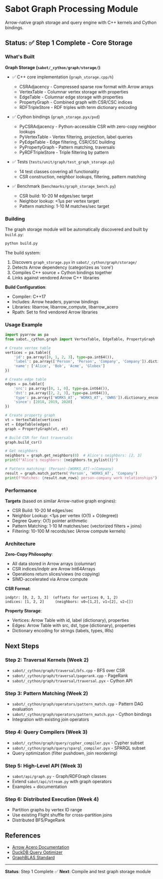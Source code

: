 # Sabot Graph Processing Module

Arrow-native graph storage and query engine with C++ kernels and Cython bindings.

## Status: ✅ Step 1 Complete - Core Storage

### What's Built

**Graph Storage (`sabot/_cython/graph/storage/`)**:
- ✅ C++ core implementation (`graph_storage.cpp/h`)
  - CSRAdjacency - Compressed sparse row format with Arrow arrays
  - VertexTable - Columnar vertex storage with properties
  - EdgeTable - Columnar edge storage with properties
  - PropertyGraph - Combined graph with CSR/CSC indices
  - RDFTripleStore - RDF triples with term dictionary encoding

- ✅ Cython bindings (`graph_storage.pyx/pxd`)
  - PyCSRAdjacency - Python-accessible CSR with zero-copy neighbor lookups
  - PyVertexTable - Vertex filtering, projection, label queries
  - PyEdgeTable - Edge filtering, CSR/CSC building
  - PyPropertyGraph - Pattern matching, traversals
  - PyRDFTripleStore - Triple filtering by pattern

- ✅ Tests (`tests/unit/graph/test_graph_storage.py`)
  - 14 test classes covering all functionality
  - CSR construction, neighbor lookups, filtering, pattern matching

- ✅ Benchmark (`benchmarks/graph_storage_bench.py`)
  - CSR build: 10-20 M edges/sec target
  - Neighbor lookup: <1μs per vertex target
  - Pattern matching: 1-10 M matches/sec target

### Building

The graph storage module will be automatically discovered and built by `build.py`:

```bash
python build.py
```

The build system:
1. Discovers `graph_storage.pyx` in `sabot/_cython/graph/storage/`
2. Detects Arrow dependency (categorizes as 'core')
3. Compiles C++ source + Cython bindings together
4. Links against vendored Arrow C++ libraries

**Build Configuration**:
- Compiler: C++17
- Includes: Arrow headers, pyarrow bindings
- Libraries: libarrow, libarrow_compute, libarrow_acero
- Rpath: Set to find vendored Arrow libraries

### Usage Example

```python
import pyarrow as pa
from sabot._cython.graph import VertexTable, EdgeTable, PropertyGraph

# Create vertex table
vertices = pa.table({
    'id': pa.array([0, 1, 2, 3], type=pa.int64()),
    'label': pa.array(['Person', 'Person', 'Company', 'Company']).dictionary_encode(),
    'name': ['Alice', 'Bob', 'Acme', 'Globex']
})

# Create edge table
edges = pa.table({
    'src': pa.array([0, 1, 0], type=pa.int64()),
    'dst': pa.array([2, 2, 3], type=pa.int64()),
    'type': pa.array(['WORKS_AT', 'WORKS_AT', 'OWNS']).dictionary_encode(),
    'since': [2018, 2019, 2020]
})

# Create property graph
vt = VertexTable(vertices)
et = EdgeTable(edges)
graph = PropertyGraph(vt, et)

# Build CSR for fast traversals
graph.build_csr()

# Get neighbors
neighbors = graph.get_neighbors(0)  # Alice's neighbors: [2, 3]
print(f"Alice's neighbors: {neighbors.to_pylist()}")

# Pattern matching: (Person)-[WORKS_AT]->(Company)
result = graph.match_pattern('Person', 'WORKS_AT', 'Company')
print(f"Matches: {result.num_rows} person-company work relationships")
```

### Performance

**Targets** (based on similar Arrow-native graph engines):
- CSR Build: 10-20 M edges/sec
- Neighbor Lookup: <1μs per vertex (O(1) + O(degree))
- Degree Query: O(1) pointer arithmetic
- Pattern Matching: 1-10 M matches/sec (vectorized filters + joins)
- Filtering: 10-100 M records/sec (Arrow compute kernels)

### Architecture

**Zero-Copy Philosophy**:
- All data stored in Arrow arrays (columnar)
- CSR indices/indptr are Arrow Int64Arrays
- Operations return slices/views (no copying)
- SIMD-accelerated via Arrow compute

**CSR Format**:
```
indptr: [0, 2, 3, 3]  (offsets for vertices 0, 1, 2)
indices: [1, 2, 2]     (neighbors: v0→[1,2], v1→[2], v2→[])
```

**Property Storage**:
- Vertices: Arrow Table with id, label (dictionary), properties
- Edges: Arrow Table with src, dst, type (dictionary), properties
- Dictionary encoding for strings (labels, types, IRIs)

## Next Steps

### Step 2: Traversal Kernels (Week 2)
- `sabot/_cython/graph/traversal/bfs.cpp` - BFS over CSR
- `sabot/_cython/graph/traversal/pagerank.cpp` - PageRank
- `sabot/_cython/graph/traversal/traversal.pyx` - Cython API

### Step 3: Pattern Matching (Week 2)
- `sabot/_cython/graph/operators/pattern_match.cpp` - Pattern DAG evaluation
- `sabot/_cython/graph/operators/pattern_match.pyx` - Cython bindings
- Integration with existing join operators

### Step 4: Query Compilers (Week 3)
- `sabot/_cython/graph/query/cypher_compiler.pyx` - Cypher subset
- `sabot/_cython/graph/query/sparql_compiler.pyx` - SPARQL subset
- Query optimization (filter pushdown, join reordering)

### Step 5: High-Level API (Week 3)
- `sabot/api/graph.py` - Graph/RDFGraph classes
- Extend `sabot/api/stream.py` with graph operators
- Examples + documentation

### Step 6: Distributed Execution (Week 4)
- Partition graphs by vertex ID range
- Use existing Flight shuffle for cross-partition joins
- Distributed BFS/PageRank

## References

- [Arrow Acero Documentation](https://arrow.apache.org/docs/cpp/streaming_execution.html)
- [DuckDB Query Optimizer](https://duckdb.org/docs/internals/optimizer)
- [GraphBLAS Standard](https://graphblas.org/)

---

**Status**: Step 1 Complete ✅
**Next**: Compile and test graph storage module
